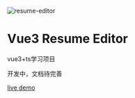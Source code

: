 ![resume-editor](http://media-bed.streakingman.com/resume-editor.gif)

# Vue3 Resume Editor

vue3+ts学习项目

开发中，文档待完善

[live demo ](https://resume-editor.streakingman.com/)

